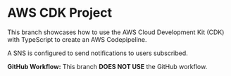 
# AWS CDK Project

This branch showcases how to use the AWS Cloud Development Kit (CDK) with TypeScript to create an AWS Codepipeline.

A SNS is configured to send notifications to users subscribed.

**GitHub Workflow:**
This branch **DOES NOT USE** the GitHub workflow.
